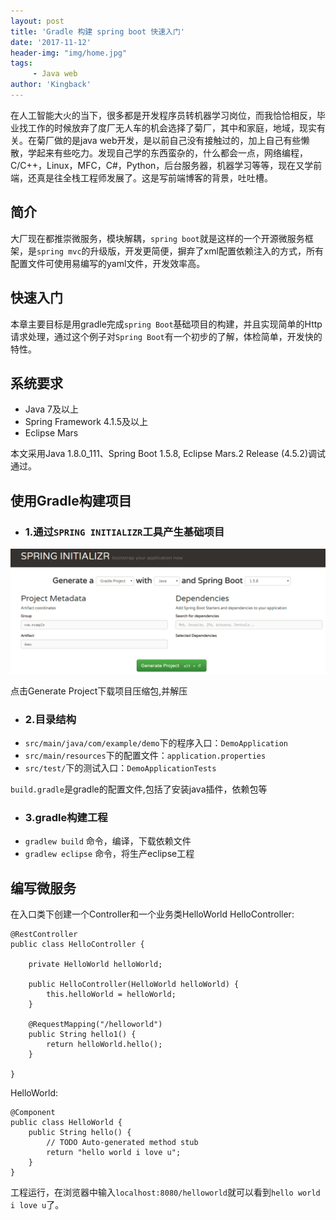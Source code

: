 ```yaml
---
layout: post
title: 'Gradle 构建 spring boot 快速入门'
date: '2017-11-12'
header-img: "img/home.jpg"
tags:
     - Java web
author: 'Kingback'
---
```


在人工智能大火的当下，很多都是开发程序员转机器学习岗位，而我恰恰相反，毕业找工作的时候放弃了度厂无人车的机会选择了菊厂，其中和家庭，地域，现实有关。在菊厂做的是java web开发，是以前自己没有接触过的，加上自己有些懒散，学起来有些吃力。发现自己学的东西蛮杂的，什么都会一点，网络编程，C/C++，Linux，MFC，C#，Python，后台服务器，机器学习等等，现在又学前端，还真是往全栈工程师发展了。这是写前端博客的背景，吐吐槽。

## 简介
大厂现在都推崇微服务，模块解耦，`spring boot`就是这样的一个开源微服务框架，是`spring mvc`的升级版，开发更简便，摒弃了xml配置依赖注入的方式，所有配置文件可使用易编写的yaml文件，开发效率高。

## 快速入门
本章主要目标是用gradle完成`spring Boot`基础项目的构建，并且实现简单的Http请求处理，通过这个例子对`Spring Boot`有一个初步的了解，体检简单，开发快的特性。

## 系统要求
- Java 7及以上
- Spring Framework 4.1.5及以上
- Eclipse Mars

本文采用Java 1.8.0_111、Spring Boot 1.5.8, Eclipse Mars.2 Release (4.5.2)调试通过。

## 使用Gradle构建项目

* ### 1.通过`SPRING INITIALIZR`工具产生基础项目
![img](/img/2017/11/20171112125142.png)

点击Generate Project下载项目压缩包,并解压

* ### 2.目录结构
- `src/main/java/com/example/demo`下的程序入口：`DemoApplication`
- `src/main/resources`下的配置文件：`application.properties`
- `src/test/`下的测试入口：`DemoApplicationTests`

`build.gradle`是gradle的配置文件,包括了安装java插件，依赖包等

* ### 3.gradle构建工程
- `gradlew build` 命令，编译，下载依赖文件
- `gradlew eclipse` 命令，将生产eclipse工程

## 编写微服务
在入口类下创建一个Controller和一个业务类HelloWorld
HelloController:

```
@RestController
public class HelloController {

    private HelloWorld helloWorld;

    public HelloController(HelloWorld helloWorld) {
        this.helloWorld = helloWorld;
    }

    @RequestMapping("/helloworld")
    public String hello1() {
        return helloWorld.hello();
    }

}

```

HelloWorld:
```
@Component
public class HelloWorld {
    public String hello() {
        // TODO Auto-generated method stub
        return "hello world i love u";
    }
}

```

工程运行，在浏览器中输入`localhost:8080/helloworld`就可以看到`hello world i love u`了。